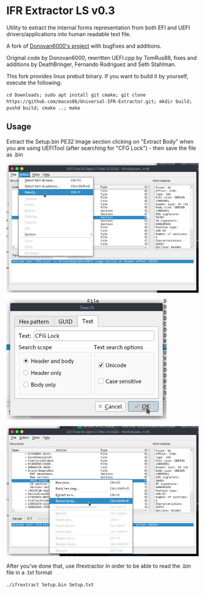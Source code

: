 IFR Extractor LS v0.3
=======================

Utility to extract the internal forms representation from both EFI and UEFI drivers/applications into human readable text file.

A fork of <a href="https://github.com/donovan6000/Universal-IFR-Extractor">Donovan6000's project</a> with bugfixes and additions.

Original code by Donovan6000, rewritten UEFI.cpp by TomRus88, fixes and additions by DeathBringer, Fernando Rodriguez and Seth Stahlman.

This fork provides linux prebuit binary. If you want to build it by yourself, execute the following:

`cd Downloads; sudo apt install git cmake; git clone https://github.com/macos86/Universal-IFR-Extractor.git; mkdir build; pushd build; cmake ..; make`

## Usage

Extract the Setup.bin PE32 Image section clicking on "Extract Body" when you are using UEFITool (after searching for "CFG Lock") - then save the file as .bin

![Step 1](/Images/Screenshot%20at%202020-10-11%2015-26-08.png)


![Step 2](/Images/Screenshot%20at%202020-10-11%2015-26-39.png)

![Step 3](/Images/Screenshot%20at%202020-10-11%2015-25-26.png)



After you've done that, use ifrextractor in order to be able to read the .bin file in a .txt format

`./ifrextract Setup.bin Setup.txt`
